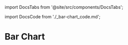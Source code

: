 import DocsTabs from '@site/src/components/DocsTabs';

<!--import DocsUx from './\_bar-chart_styleguide.md';-->
import DocsCode from './\_bar-chart_code.md';

# Bar Chart

<DocsTabs code={DocsCode} />
